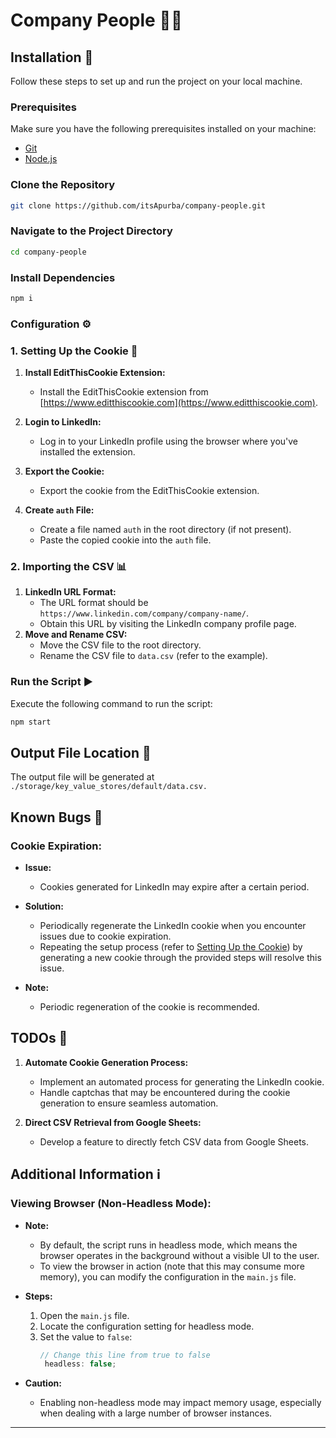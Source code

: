 # Company People 🏢👥

## Installation 🚀

Follow these steps to set up and run the project on your local machine.

### Prerequisites

Make sure you have the following prerequisites installed on your machine:

- [Git](https://git-scm.com/)
- [Node.js](https://nodejs.org/)

### Clone the Repository

```bash
git clone https://github.com/itsApurba/company-people.git
```

### Navigate to the Project Directory

```bash
cd company-people
```

### Install Dependencies

```bash
npm i
```

### Configuration ⚙️

### 1. Setting Up the Cookie 🍪

1. **Install EditThisCookie Extension:**
   - Install the EditThisCookie extension from [https://www.editthiscookie.com](https://www.editthiscookie.com).

2. **Login to LinkedIn:**
   - Log in to your LinkedIn profile using the browser where you've installed the extension.

3. **Export the Cookie:**
   - Export the cookie from the EditThisCookie extension.

4. **Create `auth` File:**
   - Create a file named `auth` in the root directory (if not present).
   - Paste the copied cookie into the `auth` file.
   

### 2. Importing the CSV 📊

1. **LinkedIn URL Format:**
   - The URL format should be `https://www.linkedin.com/company/company-name/`.
   - Obtain this URL by visiting the LinkedIn company profile page.
2. **Move and Rename CSV:**
   - Move the CSV file to the root directory.
   - Rename the CSV file to `data.csv` (refer to the example).

### Run the Script ▶️

Execute the following command to run the script:

```bash
npm start
```

## Output File Location 📂

The output file will be generated at 
```./storage/key_value_stores/default/data.csv.```

## Known Bugs 🐛

### Cookie Expiration:

- **Issue:**
  - Cookies generated for LinkedIn may expire after a certain period.

- **Solution:**
  - Periodically regenerate the LinkedIn cookie when you encounter issues due to cookie expiration.
  - Repeating the setup process (refer to [Setting Up the Cookie](#1-setting-up-the-cookie)) by generating a new cookie through the provided steps will resolve this issue.

- **Note:**
  - Periodic regeneration of the cookie is recommended.

## TODOs 📝

1. **Automate Cookie Generation Process:**
   - Implement an automated process for generating the LinkedIn cookie. 
   - Handle captchas that may be encountered during the cookie generation to ensure seamless automation.

2. **Direct CSV Retrieval from Google Sheets:**
   - Develop a feature to directly fetch CSV data from Google Sheets.

## Additional Information ℹ️

### Viewing Browser (Non-Headless Mode):

- **Note:**
  - By default, the script runs in headless mode, which means the browser operates in the background without a visible UI to the user.
  - To view the browser in action (note that this may consume more memory), you can modify the configuration in the `main.js` file.

- **Steps:**
  1. Open the `main.js` file.
  2. Locate the configuration setting for headless mode.
  3. Set the value to `false`:
     ```javascript
     // Change this line from true to false
      headless: false;
     ```

- **Caution:**
  - Enabling non-headless mode may impact memory usage, especially when dealing with a large number of browser instances.

---
